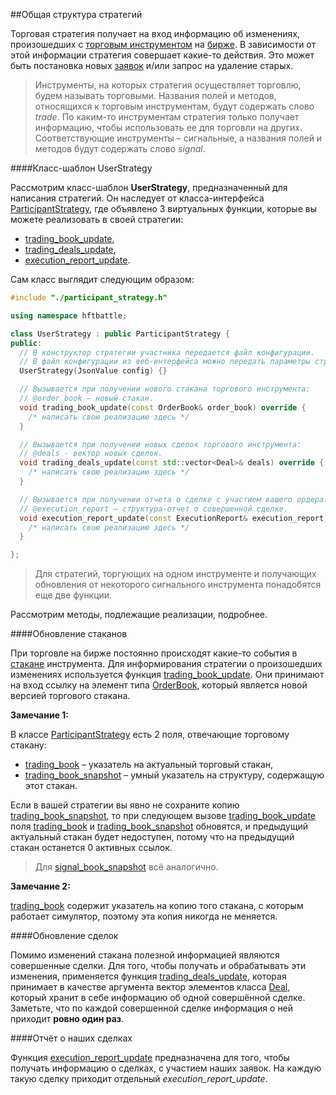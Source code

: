 ##Общая структура стратегий

Торговая стратегия получает на вход информацию об изменениях, произошедших с [торговым инструментом](../terms.md#instrument) на [бирже](../terms.md#exchange).
В зависимости от этой информации стратегия совершает какие-то действия.
Это может быть постановка новых [заявок](../terms.md#order) и/или запрос на удаление старых.

> Инструменты, на которых стратегия осуществляет торговлю, будем называть торговыми.
Названия полей и методов, относящихся к торговым инструментам, будут содержать слово *trade*.
По каким-то инструментам стратегия только получает информацию, чтобы использовать ее для торговли на других.
Соответствующие инструменты – сигнальные, а названия полей и методов будут содержать слово *signal*.

####Класс-шаблон UserStrategy<a id = "user_strategy"></a>

Рассмотрим класс-шаблон **UserStrategy**, предназначенный для написания стратегий.
Он наследует от класса-интерфейса [ParticipantStrategy](/api/ParticipantStrategy.md), где объявлено 3 виртуальных функции, которые вы можете реализовать в своей стратегии:

- [trading_book_update](/api/ParticipantStrategy.md#trading_book_update),
- [trading_deals_update](/api/ParticipantStrategy.md#trading_deals_update),
- [execution_report_update](/api/ParticipantStrategy.md#execution_report_update).

Сам класс выглядит следующим образом:
```c++
#include "./participant_strategy.h"

using namespace hftbattle;

class UserStrategy : public ParticipantStrategy {
public:
  // В конструктор стратегии участника передается файл конфигурации.
  // В файл конфигурации из веб-интерфейса можно передать параметры стратегии.
  UserStrategy(JsonValue config) {}

  // Вызывается при получении нового стакана торгового инструмента:
  // @order_book – новый стакан.
  void trading_book_update(const OrderBook& order_book) override {
    /* написать свою реализацию здесь */
  }

  // Вызывается при получении новых сделок торгового инструмента:
  // @deals - вектор новых сделок.
  void trading_deals_update(const std::vector<Deal>& deals) override {
    /* написать свою реализацию здесь */
  }

  // Вызывается при получении отчета о сделке с участием вашего ордера:
  // @execution_report – структура-отчет о совершенной сделке.
  void execution_report_update(const ExecutionReport& execution_report) override {
    /* написать свою реализацию здесь */
  }

};
```

> Для стратегий, торгующих на одном инструменте и получающих обновления от некоторого сигнального инструмента понадобятся еще две функции.

Рассмотрим методы, подлежащие реализации, подробнее.

####Обновление стаканов<a id="book_update"></a>

При торговле на бирже постоянно происходят какие-то события в [стакане](../terms.md#order_book) инструмента.
Для информирования стратегии о произошедших изменениях используется функция [trading_book_update](/api/ParticipantStrategy.md#trading_book_update).
Они принимают на вход ссылку на элемент типа [OrderBook](/api/OrderBook.md), который является новой версией торгового стакана.

**Замечание 1:**

В классе [ParticipantStrategy](/api/ParticipantStrategy.md) есть 2 поля, отвечающие торговому стакану:
- [trading_book](/api/ParticipantStrategy.md#trading_book) – указатель на актуальный торговый стакан,
- [trading_book_snapshot](/api/ParticipantStrategy.md#trading_book_snapshot) – умный указатель на структуру, содержащую этот стакан.

Если в вашей стратегии вы явно не сохраните копию [trading_book_snapshot](/api/ParticipantStrategy.md#trading_book_snapshot), то при следующем вызове [trading_book_update](/api/ParticipantStrategy.md#trading_book_update) поля [trading_book](/api/ParticipantStrategy.md#trading_book) и [trading_book_snapshot](/api/ParticipantStrategy.md#trading_book_snapshot) обновятся, и предыдущий актуальный стакан будет недоступен, потому что на предыдущий стакан останется 0 активных ссылок.
> Для [signal_book_snapshot](/api/ParticipantStrategy.md#signal_book_snapshot) всё аналогично.

**Замечание 2:**

[trading_book](/api/ParticipantStrategy.md#trading_book) содержит указатель на копию того стакана, с которым работает симулятор, поэтому эта копия никогда не меняется.

####Обновление сделок<a id="deals_update"></a>

Помимо изменений стакана полезной информацией являются совершенные сделки.
Для того, чтобы получать и обрабатывать эти изменения, применяется функция [trading_deals_update](/api/ParticipantStrategy.md#trading_deals_update), которая принимает в качестве аргумента вектор элементов класса [Deal](/api/Deal.md), который хранит в себе информацию об одной совершённой сделке.
Заметьте, что по каждой совершенной сделке информация о ней приходит **ровно один раз**.

####Отчёт о наших сделках<a id="execution_report"></a>

Функция [execution_report_update](/api/ParticipantStrategy.md#execution_report_update) предназначена для того, чтобы получать информацию о сделках, с участием наших заявок.
На каждую такую сделку приходит отдельный *execution_report_update*.
